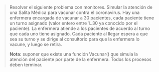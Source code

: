 >Resolver el siguiente problema con monitores. Simular la atención de una Salita Médica para vacunar contra el coronavirus.
>Hay una enfermera encargada de vacunar a 30 pacientes, cada paciente tiene un turno asignado (valor entero entre 1..30 ya conocido por el paciente). La enfermera atiende a los pacientes de acuerdo al turno que cada uno tiene asignado. Cada paciente al llegar espera a que sea su turno y se dirige al consultorio para que la enfermera lo vacune, y luego se retira.
>
>**Nota:** suponer que existe una función Vacunar() que simula la atención del paciente por parte de la enfermera. Todos los procesos deben terminar.

